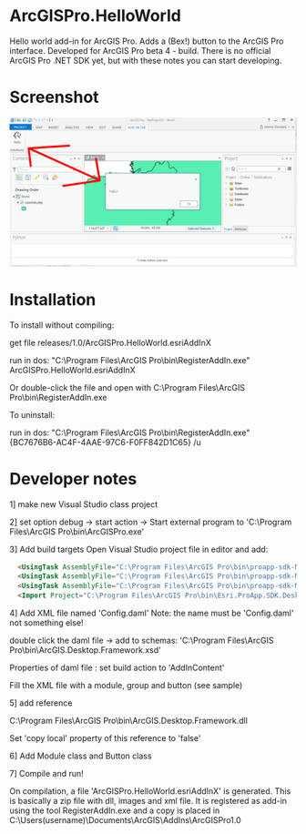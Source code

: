 ArcGISPro.HelloWorld
====================

Hello world add-in for ArcGIS Pro. Adds a (Bex!) button to the ArcGIS Pro interface.
Developed for ArcGIS Pro beta 4 - build. There is no official ArcGIS Pro .NET SDK yet,
but with these notes you can start developing. 

Screenshot
========
![screenshot](/Images/screenshot.png)

Installation
========
To install without compiling:

get file releases/1.0/ArcGISPro.HelloWorld.esriAddInX

run in dos: "C:\Program Files\ArcGIS Pro\bin\RegisterAddIn.exe" ArcGISPro.HelloWorld.esriAddInX

Or double-click the file and open with C:\Program Files\ArcGIS Pro\bin\RegisterAddIn.exe

To uninstall:

run in dos: "C:\Program Files\ArcGIS Pro\bin\RegisterAddIn.exe" {BC7676B6-AC4F-4AAE-97C6-F0FF842D1C65} /u

Developer notes
========

1] make new Visual Studio class project

2] set option debug -> start action -> Start external program
to 'C:\Program Files\ArcGIS Pro\bin\ArcGISPro.exe'

3] Add build targets
Open Visual Studio project file in editor and add:
```html
  <UsingTask AssemblyFile="C:\Program Files\ArcGIS Pro\bin\proapp-sdk-MSBuild.dll" TaskName="proapp_sdk_MSBuild.PackageAddIn" />
  <UsingTask AssemblyFile="C:\Program Files\ArcGIS Pro\bin\proapp-sdk-MSBuild.dll" TaskName="proapp_sdk_MSBuild.CleanAddIn" />
  <UsingTask AssemblyFile="C:\Program Files\ArcGIS Pro\bin\proapp-sdk-MSBuild.dll" TaskName="proapp_sdk_MSBuild.ConvertToRelativePath" />
  <Import Project="C:\Program Files\ArcGIS Pro\bin\Esri.ProApp.SDK.Desktop.targets" Condition="Exists('C:\Program Files\ArcGIS Pro\bin\Esri.ProApp.SDK.Desktop.targets')" />
```

4] Add XML file named 'Config.daml'
Note: the name must be 'Config.daml' not something else!

double click the daml file -> add to schemas: 
'C:\Program Files\ArcGIS Pro\bin\ArcGIS.Desktop.Framework.xsd'

Properties of daml file : set  build action to 'AddInContent'

Fill the XML file with a module, group and button (see sample)

5] add reference

C:\Program Files\ArcGIS Pro\bin\ArcGIS.Desktop.Framework.dll

Set 'copy local' property of this reference to 'false'

6] Add Module class and Button class

7] Compile and run!

On compilation, a file 'ArcGISPro.HelloWorld.esriAddInX' is generated. This is basically a zip file
with dll, images and xml file. It is registered as add-in 
using the tool RegisterAddIn.exe and a copy is placed in C:\Users\(username)\Documents\ArcGIS\AddIns\ArcGISPro1.0
